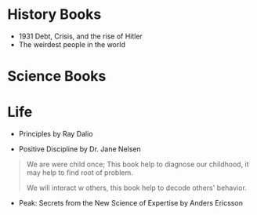 # History Books
- 1931 Debt, Crisis, and the rise of Hitler
- The weirdest people in the world


# Science Books

# Life
- Principles by Ray Dalio

- Positive Discipline by Dr. Jane Nelsen
> We are were child once; This book help to diagnose our childhood, it may help to find root of problem.
> 
> We will interact w others, this book help to decode others' behavior.
- Peak: Secrets from the New Science of Expertise by Anders Ericsson
